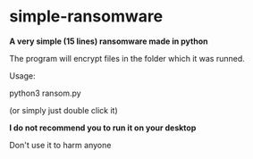 # simple-ransomware
**A very simple (15 lines) ransomware made in python**


The program will encrypt files in the folder which it was runned.

Usage:
  
  python3 ransom.py
  
  (or simply just double click it)
 
**I do not recommend you to run it on your desktop**

Don't use it to harm anyone


